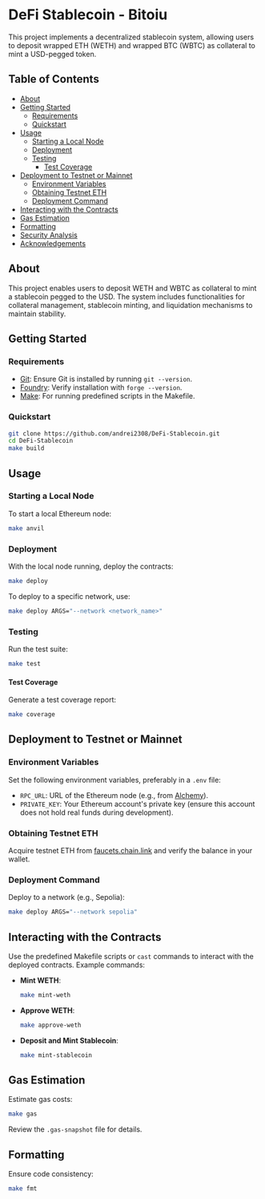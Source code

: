 # DeFi Stablecoin - Bitoiu

This project implements a decentralized stablecoin system, allowing users to deposit wrapped ETH (WETH) and wrapped BTC (WBTC) as collateral to mint a USD-pegged token.

## Table of Contents

- [About](#about)
- [Getting Started](#getting-started)
  - [Requirements](#requirements)
  - [Quickstart](#quickstart)
- [Usage](#usage)
  - [Starting a Local Node](#starting-a-local-node)
  - [Deployment](#deployment)
  - [Testing](#testing)
    - [Test Coverage](#test-coverage)
- [Deployment to Testnet or Mainnet](#deployment-to-testnet-or-mainnet)
  - [Environment Variables](#environment-variables)
  - [Obtaining Testnet ETH](#obtaining-testnet-eth)
  - [Deployment Command](#deployment-command)
- [Interacting with the Contracts](#interacting-with-the-contracts)
- [Gas Estimation](#gas-estimation)
- [Formatting](#formatting)
- [Security Analysis](#security-analysis)
- [Acknowledgements](#acknowledgements)

## About

This project enables users to deposit WETH and WBTC as collateral to mint a stablecoin pegged to the USD. The system includes functionalities for collateral management, stablecoin minting, and liquidation mechanisms to maintain stability.

## Getting Started

### Requirements

- [Git](https://git-scm.com/book/en/v2/Getting-Started-Installing-Git): Ensure Git is installed by running `git --version`.
- [Foundry](https://book.getfoundry.sh/): Verify installation with `forge --version`.
- [Make](https://www.gnu.org/software/make/): For running predefined scripts in the Makefile.

### Quickstart

```bash
git clone https://github.com/andrei2308/DeFi-Stablecoin.git
cd DeFi-Stablecoin
make build
```

## Usage

### Starting a Local Node

To start a local Ethereum node:

```bash
make anvil
```

### Deployment

With the local node running, deploy the contracts:

```bash
make deploy
```

To deploy to a specific network, use:

```bash
make deploy ARGS="--network <network_name>"
```

### Testing

Run the test suite:

```bash
make test
```

#### Test Coverage

Generate a test coverage report:

```bash
make coverage
```

## Deployment to Testnet or Mainnet

### Environment Variables

Set the following environment variables, preferably in a `.env` file:

- `RPC_URL`: URL of the Ethereum node (e.g., from [Alchemy](https://alchemy.com/)).
- `PRIVATE_KEY`: Your Ethereum account's private key (ensure this account does not hold real funds during development).

### Obtaining Testnet ETH

Acquire testnet ETH from [faucets.chain.link](https://faucets.chain.link/) and verify the balance in your wallet.

### Deployment Command

Deploy to a network (e.g., Sepolia):

```bash
make deploy ARGS="--network sepolia"
```

## Interacting with the Contracts

Use the predefined Makefile scripts or `cast` commands to interact with the deployed contracts. Example commands:

- **Mint WETH**:
  ```bash
  make mint-weth
  ```

- **Approve WETH**:
  ```bash
  make approve-weth
  ```

- **Deposit and Mint Stablecoin**:
  ```bash
  make mint-stablecoin
  ```

## Gas Estimation

Estimate gas costs:

```bash
make gas
```

Review the `.gas-snapshot` file for details.

## Formatting

Ensure code consistency:

```bash
make fmt
```
